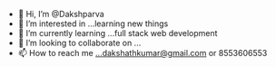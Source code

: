 - 👋 Hi, I’m @Dakshparva
- 👀 I’m interested in ...learning new things
- 🌱 I’m currently learning ...full stack web development
- 💞️ I’m looking to collaborate on ...
- 📫 How to reach me ...dakshathkumar@gmail.com or 8553606553

<!---
Dakshparva/Dakshparva is a ✨ special ✨ repository because its `README.md` (this file) appears on your GitHub profile.
You can click the Preview link to take a look at your changes.
--->
